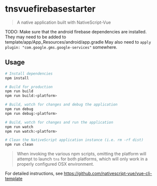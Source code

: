 # tnsvuefirebasestarter

> A native application built with NativeScript-Vue

TODO: Make sure that the android firebase dependencies are installed.
They may need to be added to template/app/App_Resources/android/app.gradle
May also need to `apply plugin: "com.google.gms.google-services"` somewhere.

## Usage

``` bash
# Install dependencies
npm install

# Build for production
npm run build
npm run build:<platform>

# Build, watch for changes and debug the application
npm run debug
npm run debug:<platform>

# Build, watch for changes and run the application
npm run watch
npm run watch:<platform>

# Clean the NativeScript application instance (i.e. rm -rf dist)
npm run clean
```

> When invoking the various npm scripts, omitting the platform will attempt to launch `tns` for both platforms, which will only work in a properly configured OSX environment.

For detailed instructions, see https://github.com/nativescript-vue/vue-cli-template